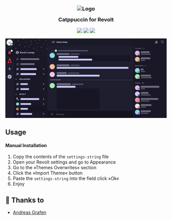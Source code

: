 <h3 align="center">
	<img src="https://raw.githubusercontent.com/catppuccin/catppuccin/dev/assets/logos/exports/1544x1544_circle.png" width="100" alt="Logo"/><br/>
	<img src="https://raw.githubusercontent.com/catppuccin/catppuccin/dev/assets/misc/transparent.png" height="30" width="0px"/>
	Catppuccin for Revolt
	<img src="https://raw.githubusercontent.com/catppuccin/catppuccin/dev/assets/misc/transparent.png" height="30" width="0px"/>
</h3>

<p align="center">
    <a href="https://github.com/catppuccin/revolt/stargazers"><img src="https://img.shields.io/github/stars/catppuccin/revolt?colorA=1e1e28&colorB=c9cbff&style=for-the-badge&logo=starship style=for-the-badge"></a>
    <a href="https://github.com/catppuccin/revolt/issues"><img src="https://img.shields.io/github/issues/catppuccin/revolt?colorA=1e1e28&colorB=f7be95&style=for-the-badge"></a>
    <a href="https://github.com/catppuccin/revolt/contributors"><img src="https://img.shields.io/github/contributors/catppuccin/revolt?colorA=1e1e28&colorB=b1e1a6&style=for-the-badge"></a>
</p>

<p align="center">
  <img src="https://raw.githubusercontent.com/catppuccin/revolt/main/assets/preview.png"/>
</p>

## Usage

#### Manual Installation
1. Copy the contents of the `settings-string` file
2. Open your Revolt settings and go to Appearance
3. Go to the »Themes Overwrites« section
4. Click the »Import Theme« button
5. Paste the `settings-string` into the field click »Ok«
4. Enjoy

## 💝 Thanks to

- [Andreas Grafen](https://github.com/andreasgrafen)
